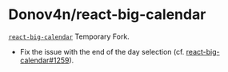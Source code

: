 # Donov4n/react-big-calendar

[`react-big-calendar`](https://github.com/intljusticemission/react-big-calendar) Temporary Fork.  

- Fix the issue with the end of the day selection (cf. [react-big-calendar#1259](https://github.com/intljusticemission/react-big-calendar/issues/1259)).
